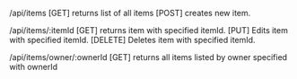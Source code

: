 /api/items
[GET] returns list of all items
[POST] creates new item.

/api/items/:itemId
[GET] returns item with specified itemId.
[PUT] Edits item with specified itemId.
[DELETE] Deletes item with specified itemId.

/api/items/owner/:ownerId
[GET] returns all items listed by owner specified with ownerId
